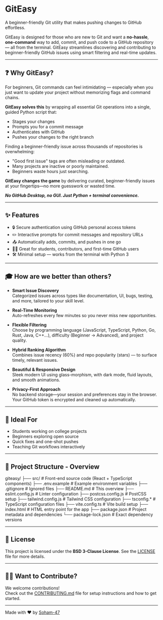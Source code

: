 # GitEasy

A beginner-friendly Git utility that makes pushing changes to GitHub effortless.

GitEasy is designed for those who are new to Git and want a **no-hassle**, **one-command** way to add, commit, and push code to a GitHub repository — all from the terminal.
GitEasy streamlines discovering and contributing to beginner-friendly GitHub issues using smart filtering and real-time updates.

---

## ❓ Why GitEasy?

For beginners, Git commands can feel intimidating — especially when you just want to update your project without memorizing flags and command chains.

**GitEasy solves this** by wrapping all essential Git operations into a single, guided Python script that:
- Stages your changes
- Prompts you for a commit message
- Authenticates with GitHub
- Pushes your changes to the right branch

Finding a beginner-friendly issue across thousands of repositories is overwhelming:

- "Good first issue" tags are often misleading or outdated.
- Many projects are inactive or poorly maintained.
- Beginners waste hours just searching.

**GitEasy changes the game** by delivering curated, beginner-friendly issues at your fingertips—no more guesswork or wasted time.

***No GitHub Desktop, no GUI. Just Python + terminal convenience.***

---

## ✨ Features

- 🔒 Secure authentication using GitHub personal access tokens
- ✏️ Interactive prompts for commit messages and repository URLs
- 📤 Automatically adds, commits, and pushes in one go
- 🧑‍💻 Great for students, contributors, and first-time GitHub users
- 🛠️ Minimal setup — works from the terminal with Python 3

---

## 🎓 How are we better than others?

- **Smart Issue Discovery**  
  Categorized issues across types like documentation, UI, bugs, testing, and more, tailored to your skill level.

- **Real-Time Monitoring**  
  Auto-refreshes every few minutes so you never miss new opportunities.

- **Flexible Filtering**  
  Choose by programming language (JavaScript, TypeScript, Python, Go, Rust, Java, C++…), difficulty (Beginner → Advanced), and project quality.

- **Hybrid Ranking Algorithm**  
  Combines issue recency (60%) and repo popularity (stars) — to surface timely, relevant issues.

- **Beautiful & Responsive Design**  
  Sleek modern UI using glass-morphism, with dark mode, fluid layouts, and smooth animations.

- **Privacy-First Approach**  
  No backend storage—your session and preferences stay in the browser. Your GitHub token is encrypted and cleaned up automatically.

---

## 🎯 Ideal For

- Students working on college projects
- Beginners exploring open source
- Quick fixes and one-shot pushes
- Teaching Git workflows interactively

---

## 📁 Project Structure - Overview

giteasy/
├── src/ # Front-end source code (React + TypeScript components)
├── .env.example # Example environment variables
├── .gitignore # Ignored files
├── README.md # This overview
├── eslint.config.js # Linter configuration
├── postcss.config.js # PostCSS setup
├── tailwind.config.js # Tailwind CSS configuration
├── tsconfig.* # TypeScript configuration files
├── vite.config.ts # Vite build setup
├── index.html # HTML entry point for the app
├── package.json # Project metadata and dependencies
└── package-lock.json # Exact dependency versions

---

## 📄 License

This project is licensed under the **BSD 3-Clause License**. See the [LICENSE](LICENSE) file for more details.

---

## 🙋‍♂️ Want to Contribute?

We welcome contributions!  
Check out the [CONTRIBUTING.md](CONTRIBUTING.md) file for setup instructions and how to get started.

---

Made with ❤️ by [Soham-47](https://github.com/Soham-47)
